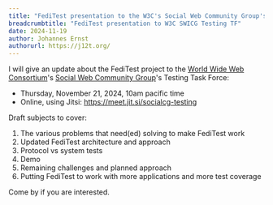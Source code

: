 ```yaml
---
title: "FediTest presentation to the W3C's Social Web Community Group's Testing Task Force"
breadcrumbtitle: "FediTest presentation to W3C SWICG Testing TF"
date: 2024-11-19
author: Johannes Ernst
authorurl: https://j12t.org/
---
```


I will give an update about the FediTest project to the [World Wide Web Consortium](https://w3.org/)'s
[Social Web Community Group](https://www.w3.org/groups/cg/socialcg/)'s Testing Task Force:

* Thursday, November 21, 2024, 10am pacific time
* Online, using Jitsi: https://meet.jit.si/socialcg-testing

Draft subjects to cover:

1. The various problems that need(ed) solving to make FediTest work
1. Updated FediTest architecture and approach
1. Protocol vs system tests
1. Demo
1. Remaining challenges and planned approach
1. Putting FediTest to work with more applications and more test coverage

Come by if you are interested.
